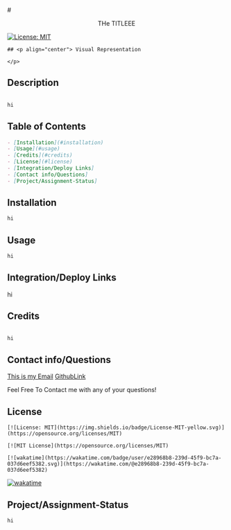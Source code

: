
  #<p align="center">
THe TITLEEE

</p>
  
[![License: MIT](https://img.shields.io/badge/License-MIT-yellow.svg)](https://opensource.org/licenses/MIT)


    ## <p align="center"> Visual Representation

    </p>

## Description
```md

hi

```


## Table of Contents

```md
- [Installation](#installation)
- [Usage](#usage)
- [Credits](#credits)
- [License](#license)
- [Integration/Deploy Links]
- [Contact info/Questions]
- [Project/Assignment-Status]

```



## Installation

```md
hi
```

## Usage

```md
hi
```


## Integration/Deploy Links

hi

## Credits

```md

hi

```

## Contact info/Questions
[This is my Email](stephenandarlie@gmail.com)
[GithubLink](https://github.com/datfoosteve)

Feel Free To Contact me with any of your questions!

## License
    [![License: MIT](https://img.shields.io/badge/License-MIT-yellow.svg)](https://opensource.org/licenses/MIT)

    [![MIT License](https://opensource.org/licenses/MIT)
    
    [![wakatime](https://wakatime.com/badge/user/e28968b8-239d-45f9-bc7a-037d6eef5382.svg)](https://wakatime.com/@e28968b8-239d-45f9-bc7a-037d6eef5382)
    

[![wakatime](https://wakatime.com/badge/user/e28968b8-239d-45f9-bc7a-037d6eef5382.svg)](https://wakatime.com/@e28968b8-239d-45f9-bc7a-037d6eef5382)

## Project/Assignment-Status

```md
hi
```
